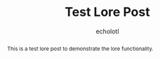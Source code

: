 ---
slug: test-copy
title: Test Lore Post
created_date: 2023-10-01
type: lore
author: echolotl
abstract: This is a test lore post to demonstrate the lore functionality.
tags:
    - test
    - example
pinned: true
related_characters:
    - slug: king
      name: King
---